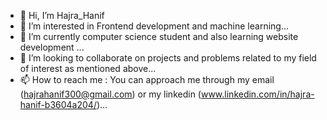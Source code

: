 - 👋 Hi, I’m Hajra_Hanif
- 👀 I’m interested in Frontend development and machine learning...
- 🌱 I’m currently computer science student and also learning website development ...
- 💞️ I’m looking to collaborate on projects and problems related to my field of interest as mentioned above...
- 📫 How to reach me : You can approach me through my email (hajrahanif300@gmail.com) or my linkedin (www.linkedin.com/in/hajra-hanif-b3604a204/)...


<!---
Hyppo300/Hyppo300 is a ✨ special ✨ repository because its `README.md` (this file) appears on your GitHub profile.
You can click the Preview link to take a look at your changes.
--->
